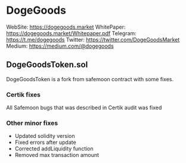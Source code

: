 # DogeGoods
WebSite: https://dogegoods.market
WhitePaper: https://dogegoods.market/Whitepaper.pdf
Telegram: https://t.me/dogegoods
Twitter: https://twitter.com/DogeGoodsMarket
Medium: https://medium.com/@dogegoods

## DogeGoodsToken.sol
DogeGoodsToken is a fork from safemoon contract with some fixes.

### Certik fixes

All Safemoon bugs that was described in Certik audit was fixed

### Other minor fixes

- Updated solidity version
- Fixed errors after update
- Corrected addLiquidity function
- Removed max transaction amount
